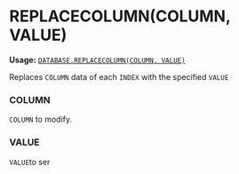# REPLACECOLUMN(COLUMN, VALUE)
**Usage:** [`DATABASE.REPLACECOLUMN(COLUMN, VALUE)`](https://github.com/NeedleChat/NeedleDB/blob/docs/docs/DATABASE.md)

Replaces `COLUMN` data of each `INDEX` with the specified `VALUE`

### COLUMN
`COLUMN` to modify.

### VALUE
`VALUE`to ser
